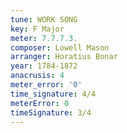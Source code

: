 ```yaml
---
tune: WORK SONG
key: F Major
meter: 7.7.7.3.
composer: Lowell Mason
arranger: Horatius Bonar
year: 1784-1872
anacrusis: 4
meter_error: '0'
time_signature: 4/4
meterError: 0
timeSignature: 3/4
---
```

